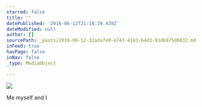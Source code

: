 ```yaml
---
starred: false
title: ''
datePublished: '2016-06-12T21:18:39.439Z'
dateModified: null
author: []
sourcePath: _posts/2016-06-12-32ada7e9-e747-41e3-b4d3-91d6975d0032.md
inFeed: true
hasPage: false
inNav: false
_type: MediaObject

---
```

![](https://the-grid-user-content.s3-us-west-2.amazonaws.com/2336df85-21f4-4a2c-a093-ad673cc44608.jpg)

Me myself and I